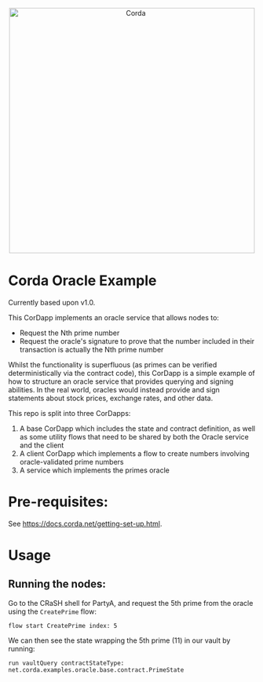 <p align="center">
  <img src="https://www.corda.net/wp-content/uploads/2016/11/fg005_corda_b.png" alt="Corda" width="500">
</p>

# Corda Oracle Example

Currently based upon v1.0.

This CorDapp implements an oracle service that allows nodes to:

* Request the Nth prime number
* Request the oracle's signature to prove that the number included in their transaction is actually the Nth prime 
  number

Whilst the functionality is superfluous (as primes can be verified deterministically via the contract code), this 
CorDapp is a simple example of how to structure an oracle service that provides querying and signing abilities. In the 
real world, oracles would instead provide and sign statements about stock prices, exchange rates, and other data.

This repo is split into three CorDapps:

1. A base CorDapp which includes the state and contract definition, as well as some utility flows that need to be 
   shared by both the Oracle service and the client
2. A client CorDapp which implements a flow to create numbers involving oracle-validated prime numbers
3. A service which implements the primes oracle

# Pre-requisites:
  
See https://docs.corda.net/getting-set-up.html.

# Usage

## Running the nodes:

Go to the CRaSH shell for PartyA, and request the 5th prime from the oracle using the `CreatePrime` flow:

    flow start CreatePrime index: 5
    
We can then see the state wrapping the 5th prime (11) in our vault by running:

    run vaultQuery contractStateType: net.corda.examples.oracle.base.contract.PrimeState
